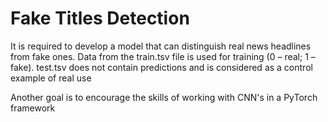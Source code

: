 # Fake Titles Detection

It is required to develop a model that can distinguish real news headlines from fake ones. Data from the train.tsv file is used for training (0 – real; 1 – fake). test.tsv does not contain predictions and is considered as a control example of real use

Another goal is to encourage the skills of working with CNN's in a PyTorch framework
